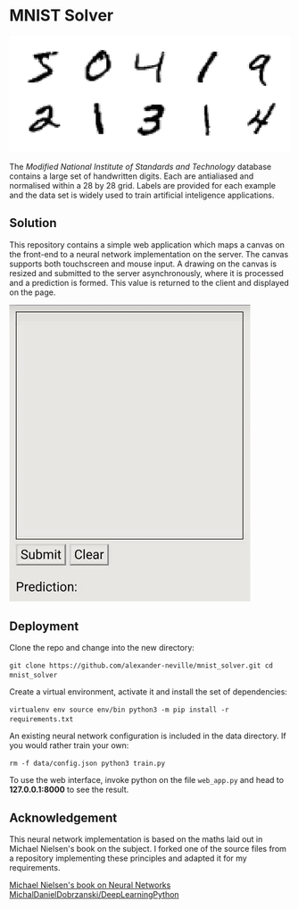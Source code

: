 # MNIST Solver


![Examples](data/mnist.png)

The *Modified National Institute of Standards and Technology* database contains a large set of handwritten digits. Each are antialiased and normalised within a 28 by 28 grid. Labels are provided for each example and the data set is widely used to train artificial inteligence applications.

## Solution

This repository contains a simple web application which maps a canvas on the front-end to a neural network implementation on the server. The canvas supports both touchscreen and mouse input. A drawing on the canvas is resized and submitted to the server asynchronously, where it is processed and a prediction is formed. This value is returned to the client and displayed on the page.

![Demo](data/mnist_demo.gif)

## Deployment

Clone the repo and change into the new directory:

``
git clone https://github.com/alexander-neville/mnist_solver.git
cd mnist_solver
``

Create a virtual environment, activate it and install the set of dependencies:

``
virtualenv env
source env/bin
python3 -m pip install -r requirements.txt
``

An existing neural network configuration is included in the data directory. If you would rather train your own:

``
rm -f data/config.json
python3 train.py
``

To use the web interface, invoke python on the file `web_app.py` and head to **127.0.0.1:8000** to see the result.

## Acknowledgement

This neural network implementation is based on the maths laid out in Michael Nielsen's book on the subject. I forked one of the source files from a repository implementing these principles and adapted it for my requirements.

[Michael Nielsen's book on Neural Networks](http://neuralnetworksanddeeplearning.com/)  
[MichalDanielDobrzanski/DeepLearningPython](https://github.com/MichalDanielDobrzanski/DeepLearningPython)

